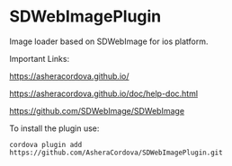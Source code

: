 # SDWebImagePlugin

Image loader based on SDWebImage for ios platform.

Important Links:

https://asheracordova.github.io/

https://asheracordova.github.io/doc/help-doc.html

https://github.com/SDWebImage/SDWebImage

To install the plugin use:

```
cordova plugin add https://github.com/AsheraCordova/SDWebImagePlugin.git
```
